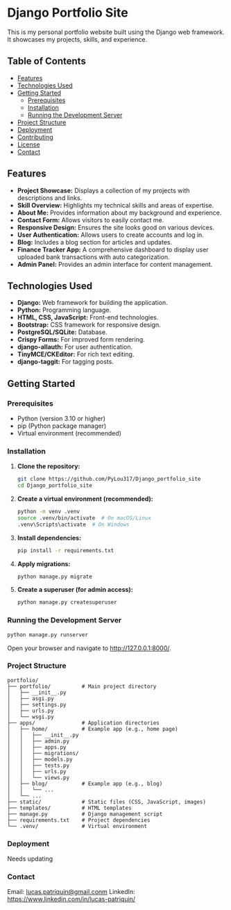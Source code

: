 # Django Portfolio Site

This is my personal portfolio website built using the Django web framework. It showcases my projects, skills, and experience.

## Table of Contents

- [Features](#features)
- [Technologies Used](#technologies-used)
- [Getting Started](#getting-started)
  - [Prerequisites](#prerequisites)
  - [Installation](#installation)
  - [Running the Development Server](#running-the-development-server)
- [Project Structure](#project-structure)
- [Deployment](#deployment)
- [Contributing](#contributing)
- [License](#license)
- [Contact](#contact)

## Features

- **Project Showcase:** Displays a collection of my projects with descriptions and links.
- **Skill Overview:** Highlights my technical skills and areas of expertise.
- **About Me:** Provides information about my background and experience.
- **Contact Form:** Allows visitors to easily contact me.
- **Responsive Design:** Ensures the site looks good on various devices.
- **User Authentication:** Allows users to create accounts and log in.
- **Blog:** Includes a blog section for articles and updates.
- **Finance Tracker App:** A comprehensive dashboard to display user uploaded bank transactions with auto categorization.
- **Admin Panel:** Provides an admin interface for content management.

## Technologies Used

- **Django:** Web framework for building the application.
- **Python:** Programming language.
- **HTML, CSS, JavaScript:** Front-end technologies.
- **Bootstrap:** CSS framework for responsive design.
- **PostgreSQL/SQLite:** Database.
- **Crispy Forms:** For improved form rendering.
- **django-allauth:** For user authentication.
- **TinyMCE/CKEditor:** For rich text editing.
- **django-taggit:** For tagging posts.

## Getting Started

### Prerequisites

- Python (version 3.10 or higher)
- pip (Python package manager)
- Virtual environment (recommended)

### Installation

1.  **Clone the repository:**

    ```bash
    git clone https://github.com/PyLou317/Django_portfolio_site
    cd Django_portfolio_site
    ```

2.  **Create a virtual environment (recommended):**

    ```bash
    python -m venv .venv
    source .venv/bin/activate  # On macOS/Linux
    .venv\Scripts\activate  # On Windows
    ```

3.  **Install dependencies:**

    ```bash
    pip install -r requirements.txt
    ```

4.  **Apply migrations:**

    ```bash
    python manage.py migrate
    ```

5.  **Create a superuser (for admin access):**

    ```bash
    python manage.py createsuperuser
    ```

### Running the Development Server

```bash
python manage.py runserver
```

Open your browser and navigate to http://127.0.0.1:8000/.

### Project Structure
```
portfolio/
├── portfolio/          # Main project directory
│   ├── __init__.py
│   ├── asgi.py
│   ├── settings.py
│   ├── urls.py
│   └── wsgi.py
├── apps/               # Application directories
│   ├── home/           # Example app (e.g., home page)
│   │   ├── __init__.py
│   │   ├── admin.py
│   │   ├── apps.py
│   │   ├── migrations/
│   │   ├── models.py
│   │   ├── tests.py
│   │   ├── urls.py
│   │   └── views.py
│   ├── blog/           # Example app (e.g., blog)
│   │   └── ...
│   └── ...
├── static/             # Static files (CSS, JavaScript, images)
├── templates/          # HTML templates
├── manage.py           # Django management script
├── requirements.txt    # Project dependencies
└── .venv/              # Virtual environment
```

### Deployment

Needs updating


### Contact

Email: lucas.patriquin@gmail.conm
LinkedIn: https://www.linkedin.com/in/lucas-patriquin/

